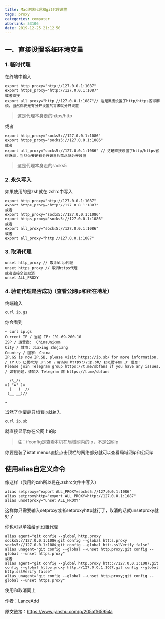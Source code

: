 ```yaml
---
title: Mac终端代理和git代理设置
tags: proxy
categories: computer
abbrlink: 53106
date: 2019-12-25 21:12:50
---
```


## 一、直接设置系统环境变量

### 1. 临时代理

在终端中输入

```shell
export http_proxy="http://127.0.0.1:1087"   
export https_proxy="http://127.0.0.1:1087"
或者直接
export all_proxy="http://127.0.0.1:1087"// 这是直接设置了http/https省得麻烦，当然你要是有分开设置的需求就分开设置
```

> 这是代理本身走的https/http

<!-- more -->

或者

```shell
export http_proxy="socks5://127.0.0.1:1086"   
export https_proxy="socks5://127.0.0.1:1086"
或者
export all_proxy="socks5://127.0.0.1:1086" // 这是直接设置了http/https省得麻烦，当然你要是有分开设置的需求就分开设置
```

> 这是代理本身走的socks5


### 2. 永久写入

如果使用的是zsh就在.zshrc中写入

```shell
export http_proxy="http://127.0.0.1:1087"   
export https_proxy="http://127.0.0.1:1087"
或者
export http_proxy="socks5://127.0.0.1:1086"   
export https_proxy="socks5://127.0.0.1:1086"
或者
export all_proxy="socks5://127.0.0.1:1086"
或者
export all_proxy="http://127.0.0.1:1087"
```

### 3. 取消代理

```shell
unset http_proxy // 取消http代理
unset https_proxy // 取消https代理
或者直接全部取消
unset ALL_PROXY
```

### 4. 验证代理是否成功（查看公网ip和所在地址）

终端输入

```shell
curl ip.gs
```

你会看到

```
~ curl ip.gs
Current IP / 当前 IP: 101.69.200.10
ISP / 运营商:  ChinaUnicom
City / 城市: Jiaxing Zhejiang
Country / 国家: China
IP.GS is now IP.SB, please visit https://ip.sb/ for more information. / IP.GS 已更改为 IP.SB ，请访问 https://ip.sb/ 获取更详细 IP 信息！
Please join Telegram group https://t.me/sbfans if you have any issues. / 如有问题，请加入 Telegram 群 https://t.me/sbfans

  /\_/\
=( °w° )=
  )   (  //
 (__ __)//

~ 
```

当然了你要是只想看ip就输入

```shell
curl ip.sb
```

就直接显示你在公网上的ip

> 注：ifconfig是查看本机在局域网内的ip，不是公网ip

你要是装了istat menus直接点击顶栏的网络部分就可以查看局域网ip和公网ip

## 使用alias自定义命令

像这样（我用的zsh所以是在.zshrc文件中写入）

```shell
alias setproxy="export ALL_PROXY=socks5://127.0.0.1:1086"
alias setproxyhttp="export ALL_PROXY=http://127.0.0.1:1087"
alias unsetproxy="unset ALL_PROXY"
```

这样你只需要输入setproxy或者setproxyhttp就行了，取消的话就unsetproxy就好了

你也可以单独给git设置代理

```shell
alias agent="git config --global http.proxy socks5://127.0.0.1:1086;git config --global https.proxy socks5://127.0.0.1:1086;git config --global http.sslVerify false"
alias unagent="git config --global --unset http.proxy;git config --global --unset https.proxy"
或者
alias agent="git config --global http.proxy http://127.0.0.1:1087;git config --global https.proxy http://127.0.0.1:1087;git config --global http.sslVerify false"
alias unagent="git config --global --unset http.proxy;git config --global --unset https.proxy"
```

使用和取消同上

作者：LanceAdd

原文链接：https://www.jianshu.com/p/205aff65954a

